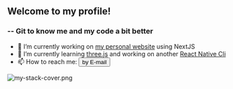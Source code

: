 
<h2>Welcome to my profile!</h1>
<h3 align="left"> -- Git to know me and my code a bit better</h3>

- 🔭 I’m currently working on <a href="https://github.com/h-aburesha/my-next-website" target="_blank">my personal website</a> using NextJS
- 🌱 I’m currently learning <a href="https://threejs.org" target="_blank">three.js</a> and working on another <a href="https://github.com/h-aburesha/BoldApp" target="_blank">React Native Cli</a>
- 📫 How to reach me: <a href="mailto:hassan.aburesha@gmail.com" target="_blank"><button>by E-mail</button></a>



![my-stack-cover.png](https://s3.amazonaws.com/spicedling/gFOfFA91YkNSLEeHm4IFcvM8EYnz5oq2.png)

<!--
**h-aburesha/h-aburesha** is a ✨ _special_ ✨ repository because its `README.md` (this file) appears on your GitHub profile.

Here are some ideas to get you started:

- 🔭 I’m currently working on ...
- 🌱 I’m currently learning ...
- 👯 I’m looking to collaborate on ...
- 🤔 I’m looking for help with ...
- 💬 Ask me about ...
- 📫 How to reach me: ...
- 😄 Pronouns: ...
- ⚡ Fun fact: ...
-->
